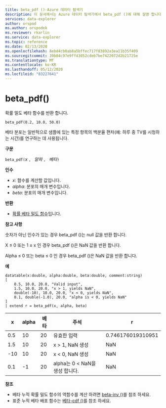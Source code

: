```yaml
---
title: beta_pdf ()-Azure 데이터 탐색기
description: 이 문서에서는 Azure 데이터 탐색기에서 beta_pdf ()에 대해 설명 합니다.
services: data-explorer
author: orspod
ms.author: orspodek
ms.reviewer: rkarlin
ms.service: data-explorer
ms.topic: reference
ms.date: 02/13/2020
ms.openlocfilehash: 8ebd4cb0ab8a5bffec717f83892a3ea11b35f409
ms.sourcegitcommit: 39b04c97e9ff43052cdeb7be7422072d2b21725e
ms.translationtype: MT
ms.contentlocale: ko-KR
ms.lasthandoff: 05/12/2020
ms.locfileid: "83227641"
---
```

# <a name="beta_pdf"></a>beta_pdf()

확률 밀도 베타 함수를 반환 합니다.

```kusto
beta_pdf(0.2, 10.0, 50.0)
```

베타 분포는 일반적으로 샘플에 있는 특정 항목의 백분율 편차(예: 하루 중 TV를 시청하는 시간)를 연구하는 데 사용됩니다.

**구문**

`beta_pdf(`*x* `, ` *알파* `, ` *베타*`)`

**인수**

* *x*: 함수를 계산할 값입니다.
* *alpha*: 분포의 매개 변수입니다.
* *beta*: 분포의 매개 변수입니다.

**반환**

* [확률 베타 밀도 함수](https://en.wikipedia.org/wiki/Beta_distribution#Probability_density_function)입니다.

**참고 사항**

숫자가 아닌 인수가 있는 경우 beta_pdf ()는 null 값을 반환 합니다.

X ≤ 0 또는 1 ≤ x 인 경우 beta_pdf ()은 NaN 값을 반환 합니다.

Alpha ≤ 0 또는 beta ≤ 0 인 경우 beta_pdf ()은 NaN 값을 반환 합니다.

**예**

<!-- csl: https://help.kusto.windows.net/Samples -->
```kusto
datatable(x:double, alpha:double, beta:double, comment:string)
[
    0.5, 10.0, 20.0, "Valid input",
    1.5, 10.0, 20.0, "x > 1, yields NaN",
    double(-10), 10.0, 20.0, "x < 0, yields NaN",
    0.1, double(-1.0), 20.0, "alpha is < 0, yields NaN"
]
| extend r = beta_pdf(x, alpha, beta)
```

|x|alpha|베타|주석|r|
|---|---|---|---|---|
|0.5|10|20|유효한 입력|0.746176019310951|
|1.5|10|20|x > 1, NaN 생성|NaN|
|-10|10|20|x < 0, NaN 생성|NaN|
|0.1|-1|20|alpha는 0 < NaN을 생성 합니다.|NaN|

**참조**

* 베타 누적 확률 밀도 함수의 역함수를 계산 하려면 [beta-inv ()](./beta-invfunction.md)를 참조 하세요.
* 표준 누적 베타 배포 함수는 [베타-cdf ()](./beta-cdffunction.md)를 참조 하세요.
